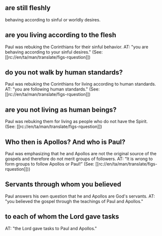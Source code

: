 ## are still fleshly ##

behaving according to sinful or worldly desires.

## are you living according to the flesh ##

Paul was rebuking the Corinthians for their sinful behavior. AT: "you are behaving according to your sinful desires."  (See: [[rc://en/ta/man/translate/figs-rquestion]])

## do you not walk by human standards? ##

Paul was rebuking the Corinthians for living according to human standards. AT: "you are following human standards."  (See: [[rc://en/ta/man/translate/figs-rquestion]])

## are you not living as human beings? ##

Paul was rebuking them for living as people who do not have the Spirit. (See: [[rc://en/ta/man/translate/figs-rquestion]])

## Who then is Apollos? And who is Paul? ##

Paul was emphasizing that he and Apollos are not the original source of the gospels and therefore do not merit groups of followers. AT: “It is wrong to form groups to follow Apollos or Paul!” (See: [[rc://en/ta/man/translate/figs-rquestion]]))

## Servants through whom you believed ##

Paul answers his own question that he and Apollos are God's servants. AT: "you believed the gospel through the teachings of Paul and Apollos."

## to each of whom the Lord gave tasks ##

AT: "the Lord gave tasks to Paul and Apollos."
